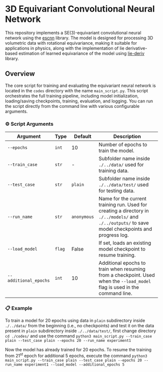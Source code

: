# 3D Equivariant Convolutional Neural Network
 
This repository implements a SE(3)-equivariant convolutional neural network using the [escnn](https://github.com/QUVA-Lab/escnn) library. The model is designed for processing 3D volumetric data with rotational equivariance, making it suitable for applications in physics, along with the implementation of lie derivative-based estimation of learned equivariance of the model using [lie-deriv](https://github.com/ngruver/lie-deriv?utm_source=catalyzex.com) library.

## Overview
The core script for training and evaluating the equivariant neural network is located in the `codes` directory with the name `main_script.py`. This script orchestrates the full training pipeline, including model initialization, loading/saving checkpoints, training, evaluation, and logging. You can run the script directly from the command line with various configurable arguments.

### ⚙️ Script Arguments

| Argument | Type | Default | Description |
| -------- | ---- | ------- | ----------- |
| `--epochs` | `int` | 10 | Number of epochs to train the model. |
| `--train_case` | `str` | - | Subfolder name inside `./../data/` used for training data. |
| `--test_case` | `str` | `plain` | Subfolder name inside `./../data/test/` used for testing data. |
| `--run_name` | `str` | `anonymous` | Name for the current training run. Used for creating a directory in `./../models/` and `./../outputs/` to save model checkpoints and progress log. |
| `--load_model` | `flag` | False | If set, loads an existing model checkpoint to resume training. |
| `--additional_epochs`  | `int` | 10 | Additional epochs to train when resuming from a checkpoint. Used when the `--load_model` flag is used in the command line. |

### 📋 Example

To train a model for 20 epochs using data in `plain` subdirectory inside `./../data/` from the beginning (i.e., no checkpoints) and test it on the data present in `plain` subdirectory inside `./../data/test/`, first change directory `cd ./codes/` and use the command  `python3 main_script.py --train_case plain --test_case plain --epochs 20 --run_name experiment1`

Now the model has already trained for 20 epochs. To resume the training from 21<sup>st</sup> epoch for additional 5 epochs, execute the command `python3 main_script.py --train_case plain --test_case plain --epochs 20 --run_name experiment1 --load_model --additional_epochs 5`
